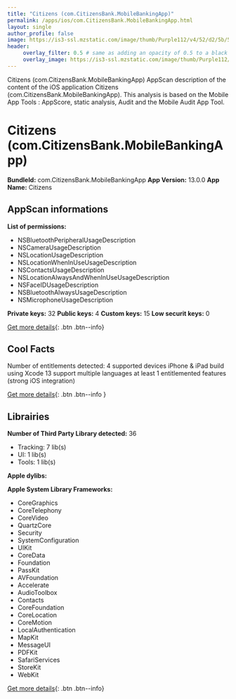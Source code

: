 ```yaml
---
title: "Citizens (com.CitizensBank.MobileBankingApp)"
permalink: /apps/ios/com.CitizensBank.MobileBankingApp.html
layout: single
author_profile: false
image: https://is3-ssl.mzstatic.com/image/thumb/Purple112/v4/52/d2/5b/52d25b1d-7cf7-6b3c-ef05-e8b2e1d5324a/AppIcon-1x_U007emarketing-0-7-0-sRGB-85-220.png/512x512bb.jpg
header: 
     overlay_filter: 0.5 # same as adding an opacity of 0.5 to a black background
     overlay_image: https://is3-ssl.mzstatic.com/image/thumb/Purple112/v4/52/d2/5b/52d25b1d-7cf7-6b3c-ef05-e8b2e1d5324a/AppIcon-1x_U007emarketing-0-7-0-sRGB-85-220.png/512x512bb.jpg
---
```

Citizens (com.CitizensBank.MobileBankingApp) AppScan description of the content of the iOS application Citizens (com.CitizensBank.MobileBankingApp). This analysis is based on the Mobile App Tools : AppScore, static analysis, Audit and the Mobile Audit App Tool.

# Citizens (com.CitizensBank.MobileBankingApp)

**BundleId:** com.CitizensBank.MobileBankingApp
**App Version:** 13.0.0
**App Name:** Citizens


## AppScan informations 

**List of permissions:** 
- NSBluetoothPeripheralUsageDescription
- NSCameraUsageDescription
- NSLocationUsageDescription
- NSLocationWhenInUseUsageDescription
- NSContactsUsageDescription
- NSLocationAlwaysAndWhenInUseUsageDescription
- NSFaceIDUsageDescription
- NSBluetoothAlwaysUsageDescription
- NSMicrophoneUsageDescription
  
  
**Private keys:** 32
**Public keys:** 4
**Custom keys:** 15
**Low securit keys:** 0
  
[Get more details](/pricing.html){: .btn .btn--info}

## Cool Facts

Number of entitlements detected: 4
supported devices iPhone & iPad
build using Xcode 13
support multiple languages
at least 1 entitlemented features (strong iOS integration)
  
[Get more details](/pricing.html){: .btn .btn--info }

## Librairies 
**Number of Third Party Library detected:** 36
- Tracking: 7 lib(s)
- UI: 1 lib(s)
- Tools: 1 lib(s)


**Apple dylibs:**


**Apple System Library Frameworks:**
- CoreGraphics
- CoreTelephony
- CoreVideo
- QuartzCore
- Security
- SystemConfiguration
- UIKit
- CoreData
- Foundation
- PassKit
- AVFoundation
- Accelerate
- AudioToolbox
- Contacts
- CoreFoundation
- CoreLocation
- CoreMotion
- LocalAuthentication
- MapKit
- MessageUI
- PDFKit
- SafariServices
- StoreKit
- WebKit


  
[Get more details](/pricing.html){: .btn .btn--info}

